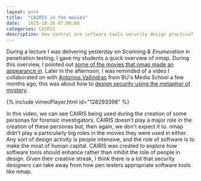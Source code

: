 ```yaml
---
layout: post
title:  "CAIRIS in the movies"
date:   2015-10-28 07:00:00
categories: CAIRIS
description: How central are software tools security design practice?
---
```


During a lecture I was delivering yesterday on *Scanning & Enumeration* in penetration testing, I gave my students a quick overview of nmap.  During this overview, I pointed out [some of the movies that nmap made an appearance in](https://nmap.org/movies/).  Later in the afternoon, I was reminded of a video I collaborated on with [Antonios Vallindras](https://vimeo.com/vallindras) from BU's Media School a few months ago; this was about how to [design security using the metaphor of mystery](http://www.shamalfaily.com/wp-content/papercite-data/pdf/vafa15.pdf).  

{% include vimeoPlayer.html id="128293398" %}

In this video, we can see CAIRIS being used during the creation of some personas for forensic investigators.  CAIRIS doesn't play a major role in the creation of these personas but, then again, we don't expect it to. nmap didn't play a particularly big roles in the movies they were used in either.  Any sort of design activity is people intensive, and the role of software is to make the most of human capital.  CAIRIS was created to explore how software tools should enhance rather than inhibit the role of people in design.  Given their creative streak, I think there is a lot that security designers can take away from how pen testers appropriate software tools like nmap.
